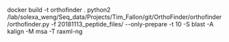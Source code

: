 docker build -t orthofinder .
python2 /lab/solexa_weng/Seq_data/Projects/Tim_Fallon/git/OrthoFinder/orthofinder/orthofinder.py -f 20181113_peptide_files/ --only-prepare -t 10 -S blast -A kalign -M msa -T raxml-ng
